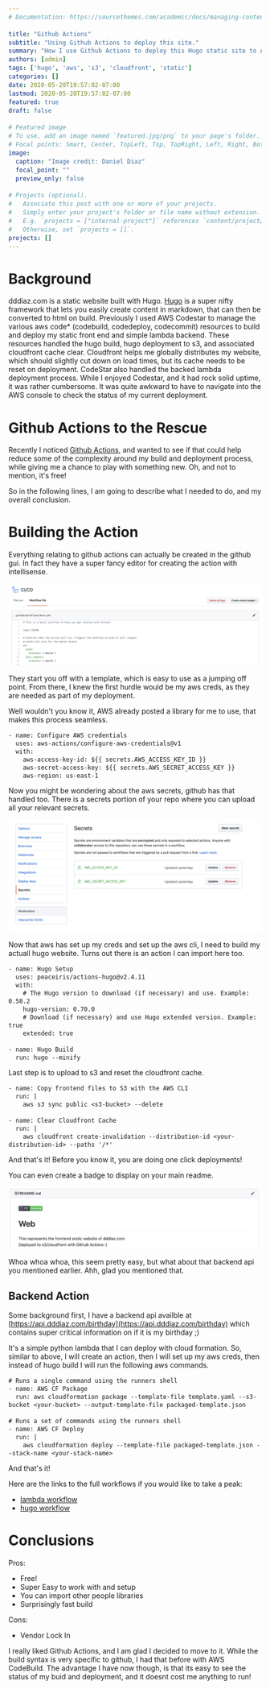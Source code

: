 ```yaml
---
# Documentation: https://sourcethemes.com/academic/docs/managing-content/

title: "Github Actions"
subtitle: "Using Github Actions to deploy this site."
summary: "How I use Github Actions to deploy this Hugo static site to AWS S3 and Cloudfront."
authors: [admin]
tags: ['hugo', 'aws', 's3', 'cloudfront', 'static']
categories: []
date: 2020-05-20T19:57:02-07:00
lastmod: 2020-05-20T19:57:02-07:00
featured: true
draft: false

# Featured image
# To use, add an image named `featured.jpg/png` to your page's folder.
# Focal points: Smart, Center, TopLeft, Top, TopRight, Left, Right, BottomLeft, Bottom, BottomRight.
image:
  caption: "Image credit: Daniel Diaz"
  focal_point: ""
  preview_only: false

# Projects (optional).
#   Associate this post with one or more of your projects.
#   Simply enter your project's folder or file name without extension.
#   E.g. `projects = ["internal-project"]` references `content/project/deep-learning/index.md`.
#   Otherwise, set `projects = []`.
projects: []
---
```


# Background
dddiaz.com is a static website built with Hugo. [Hugo](https://gohugo.io/) is a super nifty framework 
that lets you easily create content in markdown, that can then be converted to html on build.
Previously I used AWS Codestar to manage the various aws code* (codebuild, codedeploy, codecommit) resources to build 
and deploy my static front end and simple lambda backend. These resources handled the hugo build, hugo deployment to s3,
and associated cloudfront cache clear. Cloudfront helps me globally distributes my website, 
which should slightly cut down on load times, but its cache needs to be reset on deployment. 
CodeStar also handled the backed lambda deployment process. While 
I enjoyed Codestar, and it had rock solid uptime, it was rather cumbersome. It was quite awkward to have to navigate
into the AWS console to check the status of my current deployment.


# Github Actions to the Rescue
Recently I noticed [Github Actions](https://github.com/features/actions), 
and wanted to see if that could help reduce some of the complexity around my build 
and deployment process, while giving me a chance to play with something new. Oh, and not to mention, it's free!

So in the following lines, I am going to describe what I needed to do, and my overall conclusion.


# Building the Action
Everything relating to github actions can actually be created in the github gui. In fact they have a super fancy editor
for creating the action with intellisense.

![png](./pic1.png)

They start you off with a template, which is easy to use as a jumping off point. From there, I knew the first hurdle
would be my aws creds, as they are needed as part of my deployment. 

Well wouldn't you know it, AWS already posted a 
library for me to use, that makes this process seamless.

```text
- name: Configure AWS credentials
  uses: aws-actions/configure-aws-credentials@v1
  with:
    aws-access-key-id: ${{ secrets.AWS_ACCESS_KEY_ID }}
    aws-secret-access-key: ${{ secrets.AWS_SECRET_ACCESS_KEY }}
    aws-region: us-east-1
```

Now you might be wondering about the aws secrets, github has that handled too. There is a secrets portion of your repo
where you can upload all your relevant secrets.

![png](./secrets.png)

Now that aws has set up my creds and set up the aws cli, I need to build my actuall hugo website. Turns out there
is an action I can import here too.

```text
- name: Hugo Setup
  uses: peaceiris/actions-hugo@v2.4.11
  with:
    # The Hugo version to download (if necessary) and use. Example: 0.58.2
    hugo-version: 0.70.0
    # Download (if necessary) and use Hugo extended version. Example: true
    extended: true

- name: Hugo Build
  run: hugo --minify
```

Last step is to upload to s3 and reset the cloudfront cache.

```text
- name: Copy frontend files to S3 with the AWS CLI
  run: |
    aws s3 sync public <s3-bucket> --delete
    
- name: Clear Cloudfront Cache
  run: |
    aws cloudfront create-invalidation --distribution-id <your-distribution-id> --paths '/*'
```

And that's it! Before you know it, you are doing one click deployments!  

You can even create a badge to display on your main readme.  
 
![png](./badge.png)

Whoa whoa whoa, this seem pretty easy, but what about that backend api you mentioned earlier.
Ahh, glad you mentioned that. 

## Backend Action

Some background first, I have a backend api availble at 
[https://api.dddiaz.com/birthday](https://api.dddiaz.com/birthday) which contains super critical information on if it
 is my birthday ;)

It's a simple python lambda that I can deploy with cloud formation. So, similar to above, I will create an action,
then I will set up my aws creds, then instead of hugo build I will run the following aws commands.

```text
# Runs a single command using the runners shell
- name: AWS CF Package
  run: aws cloudformation package --template-file template.yaml --s3-bucket <your-bucket> --output-template-file packaged-template.json

# Runs a set of commands using the runners shell
- name: AWS CF Deploy
  run: |
    aws cloudformation deploy --template-file packaged-template.json --stack-name <your-stack-name>
```

And that's it!

Here are the links to the full workflows if you would like to take a peak: 
- [lambda workflow](https://github.com/dddiaz/api.dddiaz.com/blob/master/.github/workflows/main.yml)
- [hugo workflow](https://github.com/dddiaz/dddiaz.com/blob/master/.github/workflows/main.yml)

# Conclusions
Pros:
- Free!
- Super Easy to work with and setup
- You can import other people libraries
- Surprisingly fast build

Cons:
- Vendor Lock In


I really liked Github Actions, and I am glad I decided to move to it. While the build syntax is very specific to github,
I had that before with AWS CodeBuild. The advantage I have now though,
 is that its easy to see the status of my buid and deployment, 
and it doesnt cost me anything to run!
